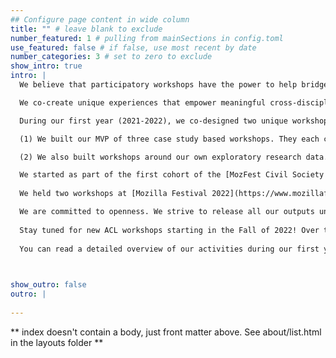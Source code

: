 ```yaml
---
## Configure page content in wide column
title: "" # leave blank to exclude
number_featured: 1 # pulling from mainSections in config.toml
use_featured: false # if false, use most recent by date
number_categories: 3 # set to zero to exclude
show_intro: true
intro: |
  We believe that participatory workshops have the power to help bridge gaps and silos among algorithmic accountability practitioners.

  We co-create unique experiences that empower meaningful cross-disciplinary participation. 

  During our first year (2021-2022), we co-designed two unique workshop formats. 

  (1) We built our MVP of three case study based workshops. They each centered case studies of impactful actions we find worth examining for algorithmic accountability practitioners: Twitter’s 2021 Bias Bounty, and the case of a Frye Motion involving ShotSpotter in Illinois courts. We used facilitation techniques inspired by [Open Post Academics’ participatory cross-disciplinary workshops](https://doi.org/10.5281/zenodo.6026972), by speculative design, and by community led storytelling. These workshops each culminated in group reflection on shared insights.

  (2) We also built workshops around our own exploratory research data. From December 2021 to March 2022, ACL conducted research on algorithmic accountability practitioners through interviews and a survey. We wanted to see if we could design participatory workshops that invite participants of different background to collaborate on insights about qualitative interview and quantitative survey data. This resulted in two workshops including one at MozFest.

  We started as part of the first cohort of the [MozFest Civil Society Actors for Trustworthy AI in 2021-2022](https://foundation.mozilla.org/en/blog/making-trustworthy-ai-real/). 
  
  We held two workshops at [Mozilla Festival 2022](https://www.mozillafestival.org/en/), and one at [RightsCon 2022](https://www.rightscon.org).

  We are committed to openness. We strive to release all our outputs under CC BY 4.0 attribution licenses.
  
  Stay tuned for new ACL workshops starting in the Fall of 2022! Over time, we hope to turn this website into a resource for people interested in remixing and adapting our insights!
   
  You can read a detailed overview of our activities during our first year on the [document linked here.](https://docs.google.com/document/d/1wi-OsM4l2HCn-F0L_PomqkpncT5y9DCQF6db2eMwsCY/edit?usp=sharing) 


  
show_outro: false
outro: |
  
---
```


** index doesn't contain a body, just front matter above.
See about/list.html in the layouts folder **